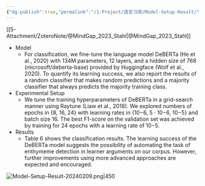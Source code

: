 ```yaml
---
{"dg-publish":true,"permalink":"/1-Project/语言习得/Model-Setup-Result/"}
---
```


[[5-Attachment/ZoteroNote/@MindGap_2023_Stahl\|@MindGap_2023_Stahl]]

- Model
	- For classification, we fine-tune the language model DeBERTa (He et al., 2020) with 134M parameters, 12 layers, and a hidden size of 768 (microsoft/deberta-base) provided by Huggingface (Wolf et al., 2020). To quantify its learning success, we also report the results of a random classifier that makes random predictions and a majority classifier that always predicts the majority training class.
- Experimental Setup
	- We tune the training hyperparameters of DeBERTa in a grid-search manner using Raytune (Liaw et al., 2018). We explored numbers of epochs in {8, 16, 24} with learning rates in {10−6, 5 · 10−6, 10−5} and batch size 16. The best F1-score on the validation set was achieved by training for 24 epochs with a learning rate of 10−5.
- Results
	- Table 6 shows the classification results. The learning success of the DeBERTa model suggests the possibility of automating the task of enthymeme detection in learner arguments on our corpus. However, further improvements using more advanced approaches are expected and encouraged.

![Model-Setup-Result-20240209.png|450](/img/user/5-Attachment/Image/Model-Setup-Result-20240209.png)